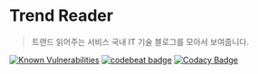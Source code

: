 # Trend Reader

> 트랜드 읽어주는 서비스 국내 IT 기술 블로그를 모아서 보여줍니다.

[![Known Vulnerabilities](https://snyk.io/test/github/duswnd25/trendreader/badge.svg)](https://snyk.io/test/github/duswnd25/trendreader)
[![codebeat badge](https://codebeat.co/badges/5f22107e-09b4-4221-8fa3-fb7f3a4b6b71)](https://codebeat.co/projects/github-com-duswnd25-trendreader-master)
[![Codacy Badge](https://api.codacy.com/project/badge/Grade/c1539d7ff2ff4624a9fe0782e48700ec)](https://www.codacy.com/app/duswnd25/trend_reader?utm_source=github.com&amp;utm_medium=referral&amp;utm_content=duswnd25/trend_reader&amp;utm_campaign=Badge_Grade)
